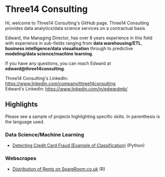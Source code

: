 # Three14 Consulting

Hi, welcome to Three14 Consulting's GitHub page. Three14 Consulting provides data analytics/data science services on a contractual basis.

Edward, the Managing Director, has over 8 years experience in this field with experience in sub-fields ranging from **data warehousing/ETL**, **business intelligence/data visualisation** through to predictive **modeling/data science/machine learning**.

If you have any questions, you can reach Edward at **edward@three14consulting**.

Three14 Consulting's LinkedIn: https://www.linkedin.com/company/three14consulting \
Edward's LinkedIn: https://www.linkedin.com/in/edwardmb/

## Highlights
Please see a sample of projects highlighting specific skills. In parenthesis is the language used.

### Data Science/Machine Learning
* [Detecting Credit Card Fraud (Example of Classification)](https://github.com/three14consulting/Python/tree/main/Credit_Card_Fraud) (Python)

### Webscrapes
* [Distribution of Rents on SpareRoom.co.uk](https://github.com/three14consulting/R/tree/main/SpareRoom_Webscrape) (R)


<!--
**three14consulting/three14consulting** is a ✨ _special_ ✨ repository because its `README.md` (this file) appears on your GitHub profile.

Here are some ideas to get you started:

- 🔭 I’m currently working on ...
- 🌱 I’m currently learning ...
- 👯 I’m looking to collaborate on ...
- 🤔 I’m looking for help with ...
- 💬 Ask me about ...
- 📫 How to reach me: ...
- 😄 Pronouns: ...
- ⚡ Fun fact: ...
-->
